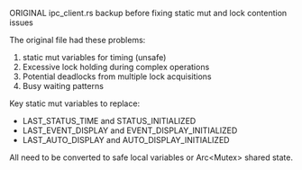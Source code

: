 ORIGINAL ipc_client.rs backup before fixing static mut and lock contention issues

The original file had these problems:
1. static mut variables for timing (unsafe)
2. Excessive lock holding during complex operations
3. Potential deadlocks from multiple lock acquisitions
4. Busy waiting patterns

Key static mut variables to replace:
- LAST_STATUS_TIME and STATUS_INITIALIZED
- LAST_EVENT_DISPLAY and EVENT_DISPLAY_INITIALIZED  
- LAST_AUTO_DISPLAY and AUTO_DISPLAY_INITIALIZED

All need to be converted to safe local variables or Arc<Mutex<T>> shared state.
